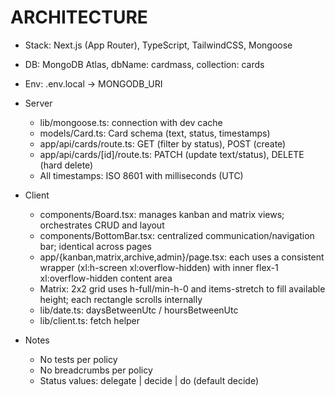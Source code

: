 # ARCHITECTURE

- Stack: Next.js (App Router), TypeScript, TailwindCSS, Mongoose
- DB: MongoDB Atlas, dbName: cardmass, collection: cards
- Env: .env.local -> MONGODB_URI

- Server
  - lib/mongoose.ts: connection with dev cache
  - models/Card.ts: Card schema (text, status, timestamps)
  - app/api/cards/route.ts: GET (filter by status), POST (create)
  - app/api/cards/[id]/route.ts: PATCH (update text/status), DELETE (hard delete)
  - All timestamps: ISO 8601 with milliseconds (UTC)

- Client
  - components/Board.tsx: manages kanban and matrix views; orchestrates CRUD and layout
  - components/BottomBar.tsx: centralized communication/navigation bar; identical across pages
  - app/{kanban,matrix,archive,admin}/page.tsx: each uses a consistent wrapper (xl:h-screen xl:overflow-hidden) with inner flex-1 xl:overflow-hidden content area
  - Matrix: 2x2 grid uses h-full/min-h-0 and items-stretch to fill available height; each rectangle scrolls internally
  - lib/date.ts: daysBetweenUtc / hoursBetweenUtc
  - lib/client.ts: fetch helper

- Notes
  - No tests per policy
  - No breadcrumbs per policy
  - Status values: delegate | decide | do (default decide)
